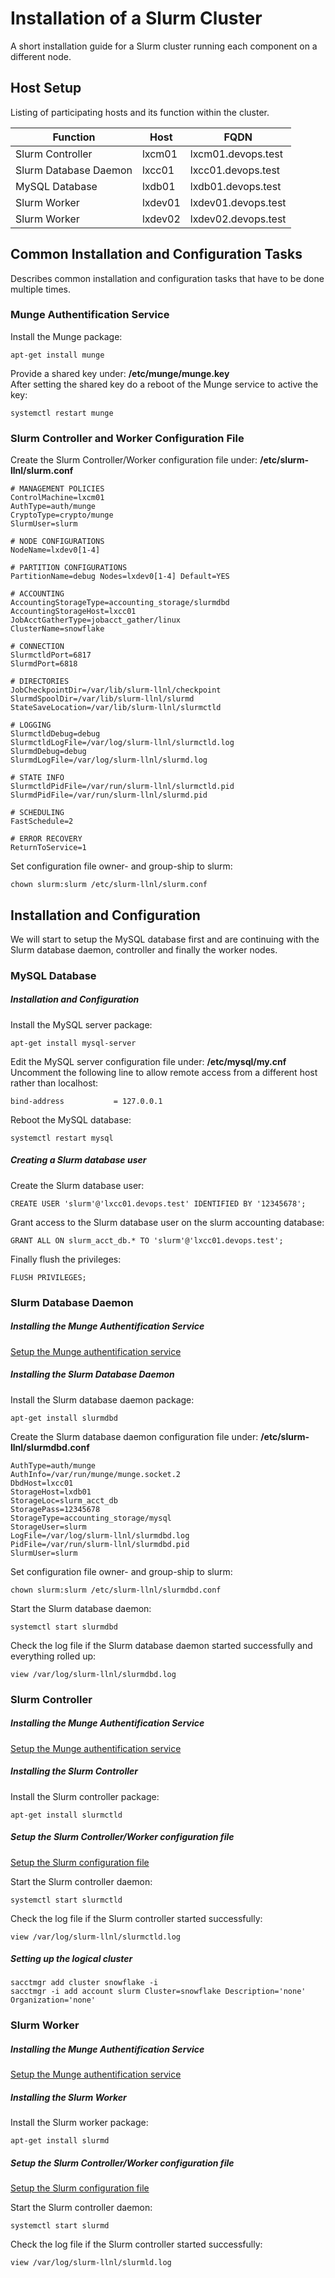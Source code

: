 
Installation of a Slurm Cluster
===============================

A short installation guide for a Slurm cluster running each component on a different node.


Host Setup
----------

Listing of participating hosts and its function within the cluster.

Function                     |Host                         |FQDN
-----------------------------|-----------------------------|-----------------------------
Slurm Controller             |lxcm01                       |lxcm01.devops.test
Slurm Database Daemon        |lxcc01                       |lxcc01.devops.test
MySQL Database               |lxdb01                       |lxdb01.devops.test
Slurm Worker                 |lxdev01                      |lxdev01.devops.test
Slurm Worker                 |lxdev02                      |lxdev02.devops.test


Common Installation and Configuration Tasks
-------------------------------------------
Describes common installation and configuration tasks that have to be done multiple times.

### Munge Authentification Service<a name="munge"></a>

Install the Munge package:
```
apt-get install munge
```

Provide a shared key under: **/etc/munge/munge.key**  
After setting the shared key do a reboot of the Munge service to active the key:
```
systemctl restart munge
```

### Slurm Controller and Worker Configuration File<a name="slurm_conf"></a>

Create the Slurm Controller/Worker configuration file under: **/etc/slurm-llnl/slurm.conf**
```
# MANAGEMENT POLICIES                                                              
ControlMachine=lxcm01                                                              
AuthType=auth/munge                                                                
CryptoType=crypto/munge                                                            
SlurmUser=slurm                                                                    

# NODE CONFIGURATIONS                                                              
NodeName=lxdev0[1-4]                                                               

# PARTITION CONFIGURATIONS                                                         
PartitionName=debug Nodes=lxdev0[1-4] Default=YES                                  

# ACCOUNTING                                                                       
AccountingStorageType=accounting_storage/slurmdbd                                  
AccountingStorageHost=lxcc01                                                       
JobAcctGatherType=jobacct_gather/linux                                             
ClusterName=snowflake                                                              

# CONNECTION                                                                       
SlurmctldPort=6817                                                                 
SlurmdPort=6818                                                                    

# DIRECTORIES                                                                      
JobCheckpointDir=/var/lib/slurm-llnl/checkpoint                                    
SlurmdSpoolDir=/var/lib/slurm-llnl/slurmd                                          
StateSaveLocation=/var/lib/slurm-llnl/slurmctld                                    

# LOGGING                                                                          
SlurmctldDebug=debug                                                               
SlurmctldLogFile=/var/log/slurm-llnl/slurmctld.log                                 
SlurmdDebug=debug                                                                  
SlurmdLogFile=/var/log/slurm-llnl/slurmd.log                                       

# STATE INFO                                                                       
SlurmctldPidFile=/var/run/slurm-llnl/slurmctld.pid                                 
SlurmdPidFile=/var/run/slurm-llnl/slurmd.pid                                       

# SCHEDULING                                                                       
FastSchedule=2                                                                     

# ERROR RECOVERY                                                                   
ReturnToService=1                                    
```

Set configuration file owner- and group-ship to slurm:
```
chown slurm:slurm /etc/slurm-llnl/slurm.conf
```


Installation and Configuration
------------------------------

We will start to setup the MySQL database first and are continuing with the Slurm database daemon, controller and finally the worker nodes.

### MySQL Database

##### Installation and Configuration

Install the MySQL server package:
```
apt-get install mysql-server
```

Edit the MySQL server configuration file under: **/etc/mysql/my.cnf**  
Uncomment the following line to allow remote access from a different host rather than localhost:
```
bind-address           = 127.0.0.1
```

Reboot the MySQL database:
```
systemctl restart mysql
```

##### Creating a Slurm database user

Create the Slurm database user:
```
CREATE USER 'slurm'@'lxcc01.devops.test' IDENTIFIED BY '12345678'; 
```

Grant access to the Slurm database user on the slurm accounting database:
```
GRANT ALL ON slurm_acct_db.* TO 'slurm'@'lxcc01.devops.test';
```

Finally flush the privileges:
```
FLUSH PRIVILEGES;
```

### Slurm Database Daemon

##### Installing the Munge Authentification Service
[Setup the Munge authentification service](#munge)

##### Installing the Slurm Database Daemon

Install the Slurm database daemon package:
```
apt-get install slurmdbd
```

Create the Slurm database daemon configuration file under: **/etc/slurm-llnl/slurmdbd.conf**
```
AuthType=auth/munge
AuthInfo=/var/run/munge/munge.socket.2
DbdHost=lxcc01
StorageHost=lxdb01
StorageLoc=slurm_acct_db
StoragePass=12345678
StorageType=accounting_storage/mysql
StorageUser=slurm
LogFile=/var/log/slurm-llnl/slurmdbd.log
PidFile=/var/run/slurm-llnl/slurmdbd.pid
SlurmUser=slurm
```

Set configuration file owner- and group-ship to slurm:
```
chown slurm:slurm /etc/slurm-llnl/slurmdbd.conf
```

Start the Slurm database daemon:
```
systemctl start slurmdbd
```

Check the log file if the Slurm database daemon started successfully and everything rolled up:
```
view /var/log/slurm-llnl/slurmdbd.log
```

### Slurm Controller

##### Installing the Munge Authentification Service
[Setup the Munge authentification service](#munge)

##### Installing the Slurm Controller

Install the Slurm controller package:
```
apt-get install slurmctld
```

##### Setup the Slurm Controller/Worker configuration file
[Setup the Slurm configuration file](#slurm_conf)

Start the Slurm controller daemon:
```
systemctl start slurmctld
```

Check the log file if the Slurm controller started successfully:
```
view /var/log/slurm-llnl/slurmctld.log
```

##### Setting up the logical cluster
```
sacctmgr add cluster snowflake -i
sacctmgr -i add account slurm Cluster=snowflake Description='none' Organization='none'
```


### Slurm Worker

##### Installing the Munge Authentification Service
[Setup the Munge authentification service](#munge)

##### Installing the Slurm Worker

Install the Slurm worker package:
```
apt-get install slurmd
```

##### Setup the Slurm Controller/Worker configuration file
[Setup the Slurm configuration file](#slurm_conf)

Start the Slurm controller daemon:
```
systemctl start slurmd
```

Check the log file if the Slurm controller started successfully:
```
view /var/log/slurm-llnl/slurmld.log
```
